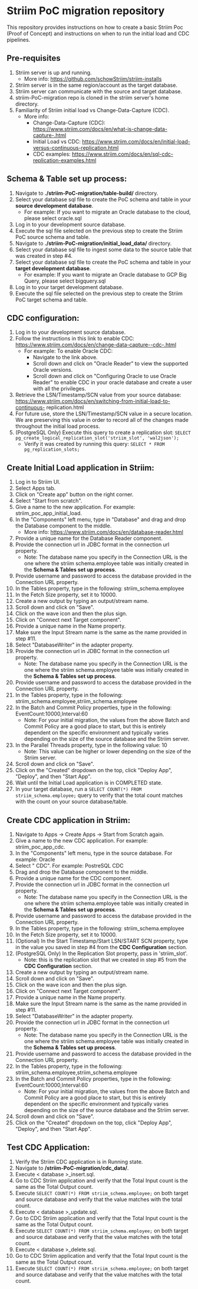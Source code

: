 # Striim PoC migration repository
This repository provides instructions on how to create a basic Striim Poc (Proof of Concept) and instructions on when to run the initial load and CDC pipelines.

## Pre-requisites
1) Striim server is up and running.
   - More info: https://github.com/schowStriim/striim-installs
2) Striim server is in the same region/account as the target database.
3) Striim server can communicate with the source and target database.
4) striim-PoC-migration repo is cloned in the striim server's home directory.
5) Familiarity of Striim initial load vs Change-Data-Capture (CDC).
   - More info:
      - Change-Data-Capture (CDC): https://www.striim.com/docs/en/what-is-change-data-capture-.html
      - Initial Load vs CDC: https://www.striim.com/docs/en/initial-load-versus-continuous-replication.html
      - CDC examples: https://www.striim.com/docs/en/sql-cdc-replication-examples.html

## Schema & Table set up process:
1) Navigate to **./striim-PoC-migration/table-build/** directory.
2) Select your database sql file to create the PoC schema and table in your **source development database**.
   - For example: If you want to migrate an Oracle database to the cloud, please select oracle.sql
3) Log in to your development source database.
4) Execute the sql file selected on the previous step to create the Striim PoC source schema and table.
5) Navigate to **./striim-PoC-migration/initial_load_data/** directory.
6) Select your database sql file to ingest some data to the source table that was created in step #4.
7) Select your database sql file to create the PoC schema and table in your **target development database**.
   - For example: If you want to migrate an Oracle database to GCP Big Query, please select bigquery.sql
8) Log in to your target development database.
9) Execute the sql file selected on the previous step to create the Striim PoC target schema and table.

## CDC configuration:
1) Log in to your development source database.
2) Follow the instructions in this link to enable CDC: https://www.striim.com/docs/en/change-data-capture--cdc-.html
   - For example: To enable Oracle CDC:
     - Navigate to the link above.
     - Scroll down and click on "Oracle Reader" to view the supported Oracle versions.
     - Scroll down and click on "Configuring Oracle to use Oracle Reader" to enable CDC in your oracle database and create a user with all the privileges.
3) Retrieve the LSN/Timestamp/SCN value from your source database: https://www.striim.com/docs/en/switching-from-initial-load-to-continuous- replication.html
4) For future use, store the LSN/Timestamp/SCN value in a secure location. We are preserving this value in order to record all of the changes made throughout the initial load process.
5) (PostgreSQL Only) Execute this query to create a replication slot: `SELECT pg_create_logical_replication_slot('striim_slot', 'wal2json');`
   - Verify it was created by running this query: `SELECT * FROM pg_replication_slots;`

## Create Initial Load application in Striim:
1) Log in to Striim UI.
2) Select Apps tab.
3) Click on "Create app" button on the right corner.
4) Select "Start from scratch".
5) Give a name to the new application. For example: striim_poc_app_initial_load.
6) In the "Components" left menu, type in "Database" and drag and drop the Database component to the middle.
   - More info: https://www.striim.com/docs/en/database-reader.html
7) Provide a unique name for the Database Reader component.
8) Provide the connection url in JDBC format in the connection url property.
   - Note: The database name you specify in the Connection URL is the one where the striim schema.employee table was initially created in the **Schema & Tables set up process**.
9) Provide username and password to access the database provided in the Connection URL property.
10) In the Tables property, type in the following: striim_schema.employee
11) In the Fetch Size property, set it to 10000.
12) Create a new output by typing an output/stream name.
13) Scroll down and click on "Save".
14) Click on the wave icon and then the plus sign.
15) Click on "Connect next Target component".
16) Provide a unique name in the Name property.
17) Make sure the Input Stream name is the same as the name provided in step #11.
18) Select "DatabaseWriter" in the adapter property.
19) Provide the connection url in JDBC format in the connection url property.
    - Note: The database name you specify in the Connection URL is the one where the striim schema.employee table was initially created in the **Schema & Tables set up process**.
20) Provide username and password to access the database provided in the Connection URL property.
21) In the Tables property, type in the following: striim_schema.employee,striim_schema.employee
22) In the Batch and Commit Policy properties, type in the following: EventCount:10000,Interval:60
    - Note: For your initial migration, the values from the above Batch and Commit Policy are a good place to start, but this is entirely dependent on the specific environment and typically varies depending on the size of the source database and the Striim server.
23) In the Parallel Threads property, type in the following value: 10
    - Note: This value can be higher or lower depending on the size of the Striim server.
24) Scroll down and click on "Save".
25) Click on the "Created" dropdown on the top, click "Deploy App", "Deploy", and then "Start App".
26) Wait until the Initial Load application is in COMPLETED state. 
27) In your target database, run a `SELECT COUNT(*) FROM striim_schema.employee;` query to verify that the total count matches with the count on your source database/table.

## Create CDC application in Striim:
1) Navigate to Apps -> Create Apps -> Start from Scratch again.
2) Give a name to the new CDC application. For example: striim_poc_app_cdc.
3) In the "Components" left menu, type in the source database. For example: Oracle
4) Select "<database> CDC". For example: PostreSQL CDC
5) Drag and drop the Database component to the middle.
6) Provide a unique name for the CDC component.
7) Provide the connection url in JDBC format in the connection url property.
   - Note: The database name you specify in the Connection URL is the one where the striim schema.employee table was initially created in the **Schema & Tables set up process**.
8) Provide username and password to access the database provided in the Connection URL property.
9) In the Tables property, type in the following: striim_schema.employee
10) In the Fetch Size property, set it to 10000.
11) (Optional) In the Start Timestamp/Start LSN/START SCN property, type in the value you saved in step #4 from the **CDC Configuration** section.
12) (PostgreSQL Only) In the Replication Slot property, pass in 'striim_slot'.
     - Note: this is the replication slot that we created in step #5 from the **CDC Configuration** section.
13) Create a new output by typing an output/stream name.
14) Scroll down and click on "Save".
15) Click on the wave icon and then the plus sign.
16) Click on "Connect next Target component".
17) Provide a unique name in the Name property.
18) Make sure the Input Stream name is the same as the name provided in step #11.
19) Select "DatabaseWriter" in the adapter property.
20) Provide the connection url in JDBC format in the connection url property.
    - Note: The database name you specify in the Connection URL is the one where the striim schema.employee table was initially created in the **Schema & Tables set up process**.
21) Provide username and password to access the database provided in the Connection URL property.
22) In the Tables property, type in the following: striim_schema.employee,striim_schema.employee
23) In the Batch and Commit Policy properties, type in the following: EventCount:10000,Interval:60
    - Note: For your initial migration, the values from the above Batch and Commit Policy are a good place to start, but this is entirely dependent on the specific environment and typically varies depending on the size of the source database and the Striim server.
24) Scroll down and click on "Save".
25) Click on the "Created" dropdown on the top, click "Deploy App", "Deploy", and then "Start App".

## Test CDC Application:
1) Verify the Striim CDC application is in Running state.
2) Navigate to **<striim-home>/striim-PoC-migration/cdc_data/**.
3) Execute < database >_insert.sql.
4) Go to CDC Striim application and verify that the Total Input count is the same as the Total Output count.
5) Execute `SELECT COUNT(*) FROM striim_schema.employee;` on both target and source database and verify that the value matches with the total count.
6) Execute < database >_update.sql.
7) Go to CDC Striim application and verify that the Total Input count is the same as the Total Output count.
8) Execute `SELECT COUNT(*) FROM striim_schema.employee;` on both target and source database and verify that the value matches with the total count.
9) Execute < database >_delete.sql.
10) Go to CDC Striim application and verify that the Total Input count is the same as the Total Output count.
11) Execute `SELECT COUNT(*) FROM striim_schema.employee;` on both target and source database and verify that the value matches with the total count.
